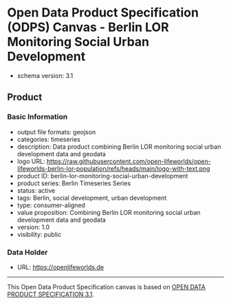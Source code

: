 
# Open Data Product Specification (ODPS) Canvas - Berlin LOR Monitoring Social Urban Development

* schema version: 3.1
## Product

### Basic Information

* output file formats: geojson
* categories: timeseries
* description: Data product combining Berlin LOR monitoring social urban development data and geodata
* logo URL: https://raw.githubusercontent.com/open-lifeworlds/open-lifeworlds-berlin-lor-population/refs/heads/main/logo-with-text.png
* product ID: berlin-lor-monitoring-social-urban-development
* product series: Berlin Timeseries Series
* status: active
* tags: Berlin, social development, urban development
* type: consumer-aligned
* value proposition: Combining Berlin LOR monitoring social urban development data and geodata
* version: 1.0
* visibility: public

### Data Holder

* URL: https://openlifeworlds.de


---
This Open Data Product Specification canvas is based on [OPEN DATA PRODUCT SPECIFICATION 3.1](https://opendataproducts.org/v3.1/#open-data-product-specification-3-1).